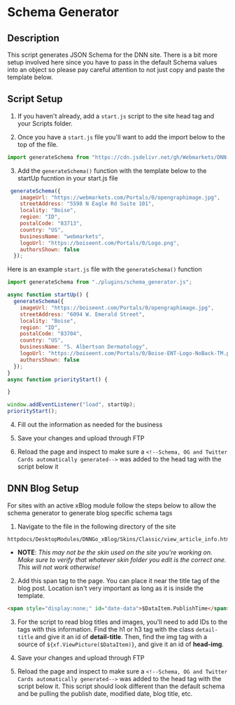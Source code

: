 # Schema Generator

## Description

This script generates JSON Schema for the DNN site. There is a bit more setup involved here since you have to pass in the default Schema values into an object so please pay careful attention to not just copy and paste the template below.

## Script Setup

1. If you haven't already, add a `start.js` script to the site head tag and your Scripts folder.

2. Once you have a `start.js` file you'll want to add the import below to the top of the file.

```js
import generateSchema from "https://cdn.jsdelivr.net/gh/Webmarkets/DNN-Files/Scripts/global/schema_generator/schema_generator.min.js";
```

3. Add the `generateSchema()` function with the template below to the startUp fucntion in your start.js file

```js
 generateSchema({
    imageUrl: "https://webmarkets.com/Portals/0/opengraphimage.jpg",
    streetAddress: "5598 N Eagle Rd Suite 101",
    locality: "Boise",
    region: "ID",
    postalCode: "83713",
    country: "US",
    businessName: "webmarkets",
    logoUrl: "https://boiseent.com/Portals/0/Logo.png",
    authorsShown: false
  });
```

Here is an example `start.js` file with the `generateSchema()` function

```js
import generateSchema from "./plugins/schema_generator.js";

async function startUp() {
  generateSchema({
    imageUrl: "https://boiseent.com/Portals/0/opengraphimage.jpg",
    streetAddress: "6094 W. Emerald Street",
    locality: "Boise",
    region: "ID",
    postalCode: "83704",
    country: "US",
    businessName: "S. Albertson Dermatology",
    logoUrl: "https://boiseent.com/Portals/0/Boise-ENT-Logo-NoBack-TM.png",
    authorsShown: false
  });
}
async function priorityStart() {

}

window.addEventListener("load", startUp);
priorityStart();
```

4. Fill out the information as needed for the business

5. Save your changes and upload through FTP

6. Reload the page and inspect to make sure a `<!--Schema, OG and Twitter Cards automatically generated-->` was added to the head tag with the script below it

## DNN Blog Setup

For sites with an active xBlog module follow the steps below to allow the schema generator to generate blog specific schema tags

1. Navigate to the file in the following directory of the site

```
httpdocs/DesktopModules/DNNGo_xBlog/Skins/Classic/view_article_info.html
```

* __NOTE__: *This may not be the skin used on the site you're working on. Make sure to verify that whatever skin folder you edit is the correct one. This will not work otherwise!*

2. Add this span tag to the page. You can place it near the title tag of the blog post. Location isn't very important as long as it is inside the template.

```html
<span style="display:none;" id="date-data">$DataItem.PublishTime</span>
```

3. For the script to read blog titles and images, you'll need to add IDs to the tags with this information. Find the h1 or h3 tag with the class `detail-title` and give it an id of __detail-title__. Then, find the img tag with a source of `${xf.ViewPicture($DataItem)}`, and give it an id of __head-img__.

3. Save your changes and upload through FTP

4. Reload the page and inspect to make sure a `<!--Schema, OG and Twitter Cards automatically generated-->` was added to the head tag with the script below it. This script should look different than the default schema and be pulling the publish date, modified date, blog title, etc.

